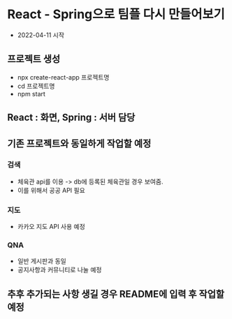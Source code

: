 # React - Spring으로 팀플 다시 만들어보기

- 2022-04-11 시작

## 프로젝트 생성

- npx create-react-app 프로젝트명
- cd 프로젝트명
- npm start

## React : 화면, Spring : 서버 담당

## 기존 프로젝트와 동일하게 작업할 예정

### 검색

- 체육관 api를 이용 -> db에 등록된 체육관일 경우 보여줌.
- 이를 위해서 공공 API 필요

### 지도

- 카카오 지도 API 사용 예정

### QNA

- 일반 게시판과 동일
- 공지사항과 커뮤니티로 나눌 예정

## 추후 추가되는 사항 생길 경우 README에 입력 후 작업할 예정
